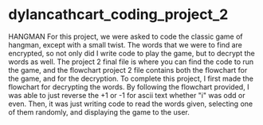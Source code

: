 # dylancathcart_coding_project_2
HANGMAN
For this project, we were asked to code the classic game of hangman, except with a small twist. The words that we were to find are encrypted, so not only did I write code to play the game, but to decrypt the words as well. The project 2 final file is where you can find the code to run the game, and the flowchart project 2 file contains both the flowchart for the game, and for the decryption. To complete this project, I first made the flowchart for decrypting the words. By following the flowchart provided, I was able to just reverse the +1 or -1 for ascii text whether "i" was odd or even. Then, it was just writing code to read the words given, selecting one of them randomly, and displaying the game to the user. 

